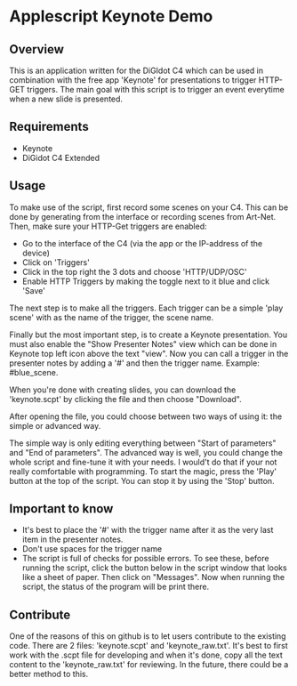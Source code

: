 # Applescript Keynote Demo #

## Overview ##
This is an application written for the DiGIdot C4 which can be used in combination with the free app 'Keynote' for presentations to trigger HTTP-GET triggers. The main goal with this script is to trigger an event everytime when a new slide is presented.

## Requirements ##
* Keynote
* DiGidot C4 Extended

## Usage ##
To make use of the script, first record some scenes on your C4. This can be done by generating from the interface or recording scenes from Art-Net. Then, make sure your HTTP-Get triggers are enabled:

* Go to the interface of the C4 (via the app or the IP-address of the device)
* Click on 'Triggers' 
* Click in the top right the 3 dots and choose 'HTTP/UDP/OSC'
* Enable HTTP Triggers by making the toggle next to it blue and click 'Save'

The next step is to make all the triggers. Each trigger can be a simple 'play scene' with as the name of the trigger, the scene name.

Finally but the most important step, is to create a Keynote presentation. You must also enable the "Show Presenter Notes" view which can be done in Keynote top left icon above the text "view". Now you can call a trigger in the presenter notes by adding a '#' and then the trigger name. Example: #blue_scene.

When you're done with creating slides, you can download the 'keynote.scpt' by clicking the file and then choose "Download".

After opening the file, you could choose between two ways of using it: the simple or advanced way.

The simple way is only editing everything between "Start of parameters" and "End of parameters". The advanced way is well, you could change the whole script and fine-tune it with your needs. I would't do that if your not really comfortable with programming. To start the magic, press the 'Play' button at the top of the script. You can stop it by using the 'Stop' button.

## Important to know ##
* It's best to place the '#' with the trigger name after it as the very last item in the presenter notes.
* Don't use spaces for the trigger name
* The script is full of checks for possible errors. To see these, before running the script, click the button below in the script window that looks like a sheet of paper. Then click on "Messages". Now when running the script, the status of the program will be print there.

## Contribute ##
One of the reasons of this on github is to let users contribute to the existing code. There are 2 files: 'keynote.scpt' and 'keynote_raw.txt'. It's best to first work with the .scpt file for developing and when it's done, copy all the text content to the 'keynote_raw.txt' for reviewing. In the future, there could be a better method to this. 
